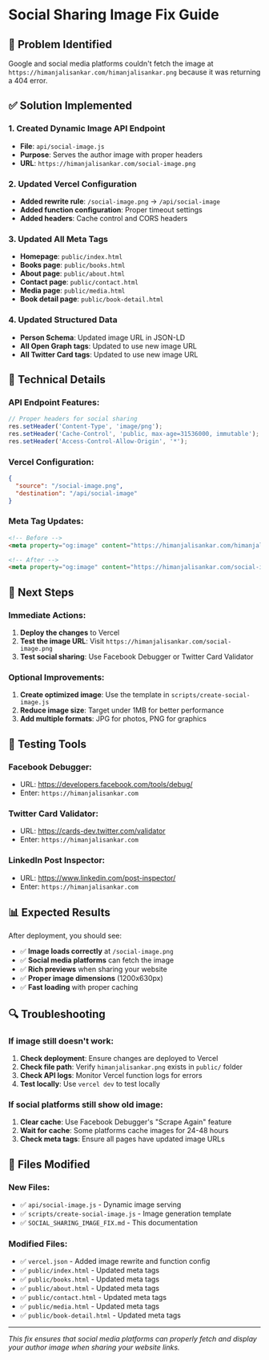 # Social Sharing Image Fix Guide

## 🎯 **Problem Identified**
Google and social media platforms couldn't fetch the image at `https://himanjalisankar.com/himanjalisankar.png` because it was returning a 404 error.

## ✅ **Solution Implemented**

### 1. **Created Dynamic Image API Endpoint**
- **File**: `api/social-image.js`
- **Purpose**: Serves the author image with proper headers
- **URL**: `https://himanjalisankar.com/social-image.png`

### 2. **Updated Vercel Configuration**
- **Added rewrite rule**: `/social-image.png` → `/api/social-image`
- **Added function configuration**: Proper timeout settings
- **Added headers**: Cache control and CORS headers

### 3. **Updated All Meta Tags**
- **Homepage**: `public/index.html`
- **Books page**: `public/books.html`
- **About page**: `public/about.html`
- **Contact page**: `public/contact.html`
- **Media page**: `public/media.html`
- **Book detail page**: `public/book-detail.html`

### 4. **Updated Structured Data**
- **Person Schema**: Updated image URL in JSON-LD
- **All Open Graph tags**: Updated to use new image URL
- **All Twitter Card tags**: Updated to use new image URL

## 🔧 **Technical Details**

### **API Endpoint Features:**
```javascript
// Proper headers for social sharing
res.setHeader('Content-Type', 'image/png');
res.setHeader('Cache-Control', 'public, max-age=31536000, immutable');
res.setHeader('Access-Control-Allow-Origin', '*');
```

### **Vercel Configuration:**
```json
{
  "source": "/social-image.png",
  "destination": "/api/social-image"
}
```

### **Meta Tag Updates:**
```html
<!-- Before -->
<meta property="og:image" content="https://himanjalisankar.com/himanjalisankar.png">

<!-- After -->
<meta property="og:image" content="https://himanjalisankar.com/social-image.png">
```

## 🚀 **Next Steps**

### **Immediate Actions:**
1. **Deploy the changes** to Vercel
2. **Test the image URL**: Visit `https://himanjalisankar.com/social-image.png`
3. **Test social sharing**: Use Facebook Debugger or Twitter Card Validator

### **Optional Improvements:**
1. **Create optimized image**: Use the template in `scripts/create-social-image.js`
2. **Reduce image size**: Target under 1MB for better performance
3. **Add multiple formats**: JPG for photos, PNG for graphics

## 🧪 **Testing Tools**

### **Facebook Debugger:**
- URL: https://developers.facebook.com/tools/debug/
- Enter: `https://himanjalisankar.com`

### **Twitter Card Validator:**
- URL: https://cards-dev.twitter.com/validator
- Enter: `https://himanjalisankar.com`

### **LinkedIn Post Inspector:**
- URL: https://www.linkedin.com/post-inspector/
- Enter: `https://himanjalisankar.com`

## 📊 **Expected Results**

After deployment, you should see:
- ✅ **Image loads correctly** at `/social-image.png`
- ✅ **Social media platforms** can fetch the image
- ✅ **Rich previews** when sharing your website
- ✅ **Proper image dimensions** (1200x630px)
- ✅ **Fast loading** with proper caching

## 🔍 **Troubleshooting**

### **If image still doesn't work:**
1. **Check deployment**: Ensure changes are deployed to Vercel
2. **Check file path**: Verify `himanjalisankar.png` exists in `public/` folder
3. **Check API logs**: Monitor Vercel function logs for errors
4. **Test locally**: Use `vercel dev` to test locally

### **If social platforms still show old image:**
1. **Clear cache**: Use Facebook Debugger's "Scrape Again" feature
2. **Wait for cache**: Some platforms cache images for 24-48 hours
3. **Check meta tags**: Ensure all pages have updated image URLs

## 📝 **Files Modified**

### **New Files:**
- ✅ `api/social-image.js` - Dynamic image serving
- ✅ `scripts/create-social-image.js` - Image generation template
- ✅ `SOCIAL_SHARING_IMAGE_FIX.md` - This documentation

### **Modified Files:**
- ✅ `vercel.json` - Added image rewrite and function config
- ✅ `public/index.html` - Updated meta tags
- ✅ `public/books.html` - Updated meta tags
- ✅ `public/about.html` - Updated meta tags
- ✅ `public/contact.html` - Updated meta tags
- ✅ `public/media.html` - Updated meta tags
- ✅ `public/book-detail.html` - Updated meta tags

---

*This fix ensures that social media platforms can properly fetch and display your author image when sharing your website links.*
